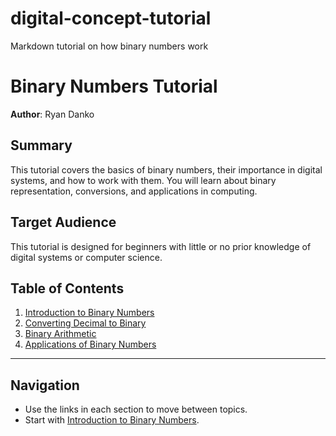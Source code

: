 # digital-concept-tutorial
Markdown tutorial on how binary numbers work
# Binary Numbers Tutorial  
**Author**: Ryan Danko  

## **Summary**  
This tutorial covers the basics of binary numbers, their importance in digital systems, and how to work with them. You will learn about binary representation, conversions, and applications in computing.

## **Target Audience**  
This tutorial is designed for beginners with little or no prior knowledge of digital systems or computer science.

## **Table of Contents**  
1. [Introduction to Binary Numbers](binary_intro.md)  
2. [Converting Decimal to Binary](decimal_to_binary.md)  
3. [Binary Arithmetic](binary_arithmetic.md)  
4. [Applications of Binary Numbers](binary_applications.md)  

---

## **Navigation**  
- Use the links in each section to move between topics.
- Start with [Introduction to Binary Numbers](binary_intro.md).
